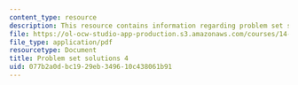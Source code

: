 ```yaml
---
content_type: resource
description: This resource contains information regarding problem set solutions 4.
file: https://ol-ocw-studio-app-production.s3.amazonaws.com/courses/14-471-public-economics-i-fall-2012/077b2a0dbc1929eb349610c438061b91_MIT14_471F12_pset4_sol.pdf
file_type: application/pdf
resourcetype: Document
title: Problem set solutions 4
uid: 077b2a0d-bc19-29eb-3496-10c438061b91
---
```

